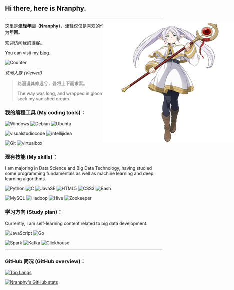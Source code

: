 ## Hi there, here is Nranphy.

* * *

<a href="https://github.com/Nranphy">
    <img src="./imgs/フリーレン.png" 
    style="position: absolute; right: 0px; width: 30em; height: auto;"
    align="right"
    style="width: 25em; height: auto;">
</a>

这里是**津轻年回（Nranphy）**，津轻仅仅是喜欢的作家的故乡，你可以直接称呼我为**年回**。

欢迎访问我的[博客](https://blog.nranp.com)。

You can visit my [blog](https://blog.nranp.com).

<img
src="https://count.getloli.com/get/@Nranphy?theme=rule34"
alt="Counter"
style="width: 18em; height: auto;">

*访问人数 (Viewed)*

> 路漫漫其修远兮，吾将上下而求索。
> 
> The way was long, and wrapped in gloom did seem,
> As I urged on to seek my vanished dream.

### 我的编程工具 (My coding tools)：

![Windows](https://img.shields.io/badge/-Windows-0078D6?style=flat-square&logo=Windows&logoColor=fff) ![Debian](https://img.shields.io/badge/-Debian-A81D33?style=flat-square&logo=Debian&logoColor=fff) ![Ubuntu](https://img.shields.io/badge/-Ubuntu-E95420?style=flat-square&logo=Ubuntu&logoColor=fff)

![visualstudiocode](https://img.shields.io/badge/-VSCode-007ACC?style=flat-square&logo=visualstudiocode&logoColor=fff) ![intellijidea](https://img.shields.io/badge/-IJ_IDEA-000?style=flat-square&logo=intellijidea&logoColor=fff)

![Git](https://img.shields.io/badge/-Git-F05032?style=flat-square&logo=git&logoColor=fff) ![virtualbox](https://img.shields.io/badge/-VirtualBox-183A61?style=flat-square&logo=virtualbox&logoColor=fff)

### 现有技能 (My skills)：

I am majoring in Data Science and Big Data Technology,
having studied some programming fundamentals
as well as machine learning and deep learning algorithms.

![Python](https://img.shields.io/badge/-Python-3776AB?style=flat-square&logo=Python&logoColor=fff) ![C](https://img.shields.io/badge/-C-A8B9CC?style=flat-square&logo=C&logoColor=fff) ![JavaSE](https://img.shields.io/badge/-JavaSE-orange?style=flat-square&logo=Oracle&logoColor=fff) ![HTML5](https://img.shields.io/badge/-HTML5-E34F26?style=flat-square&logo=HTML5&logoColor=fff) ![CSS3](https://img.shields.io/badge/-CSS3-1572B6?style=flat-square&logo=CSS3&logoColor=fff) ![Bash](https://img.shields.io/badge/-GNUBash-4EAA25?style=flat-square&logo=GNUBash&logoColor=fff)

![MySQL](https://img.shields.io/badge/-MySQL-4479A1?style=flat-square&logo=MySQL&logoColor=fff) ![Hadoop](https://img.shields.io/badge/-Hadoop-66CCFF?style=flat-square&logo=ApacheHadoop&logoColor=000) ![Hive](https://img.shields.io/badge/-Hive-FDEE21?style=flat-square&logo=ApacheHive&logoColor=000) ![Zookeeper](https://img.shields.io/badge/-Zookeeper-4b7835?style=flat-square&logo=Apache&logoColor=fff)

### 学习方向 (Study plan)：

Currently, I am self-learning content related to big data development.

![JavaScript](https://img.shields.io/badge/-JavaScript-F7DF1E?style=flat-square&logo=JavaScript&logoColor=000)  ![Go](https://img.shields.io/badge/-Go-00ADD8?style=flat-square&logo=Go&logoColor=fff)

![Spark](https://img.shields.io/badge/-Spark-E25A1C?style=flat-square&logo=ApacheSpark&logoColor=fff) ![Kafka](https://img.shields.io/badge/-Kafka-231F20?style=flat-square&logo=ApacheKafka&logoColor=fff) ![Clickhouse](https://img.shields.io/badge/-Clickhouse-efcf3a?style=flat-square&logo=Apache&logoColor=000)

* * *

### GitHub 简况 (GitHub overview)：

[![Top Langs](https://github-readme-stats.vercel.app/api/top-langs/?username=Nranphy&theme=tokyonight)](https://github.com/Nranphy)

[![Nranphy's GitHub stats](https://github-readme-stats.vercel.app/api?username=Nranphy&show_icons=true&theme=tokyonight)](https://github.com/Nranphy)
